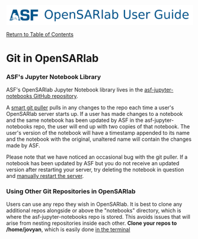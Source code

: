 [![OpenSARlab Header](../assets/OSL_user_guide_header.png)](../OpenSARlab_user_guide.md)

[Return to Table of Contents](../OpenSARlab_user_guide.md)

# Git in OpenSARlab

### ASF's Jupyter Notebook Library
ASF's OpenSARlab Jupyter Notebook library lives in the 
[asf-jupyter-notebooks GitHub repository](https://github.com/asfadmin/asf-jupyter-notebooks).

A [smart git puller](https://jupyterhub.github.io/nbgitpuller/) pulls in any changes to the repo each time a user's OpenSARlab server starts up. If a user has made changes to a notebook and the same notebook has been updated by ASF in the asf-jupyter-notebooks repo, the user will end up with two copies of that notebook. The user's version of the notebook will have a timestamp appended to its name and the notebook with the original, unaltered name will contain the changes made by ASF.

Please note that we have noticed an occasional bug with the git puller. If a notebook has been updated by ASF but you do not receive an updated version after restarting your server, try deleting the notebook in question and [manually restart the server](restarting_server_and_kernel.md). 

### Using Other Git Repositories in OpenSARlab
Users can use any repo they wish in OpenSARlab. It is best to clone any additional repos alongside or above the "notebooks" directory, which is where the asf-jupyter-notebooks repo is stored. This avoids issues that will arise from nesting repositories inside each other. **Clone your repos to /home/jovyan**, which is easily done [in the terminal](OpenSARlab_terminal.md)